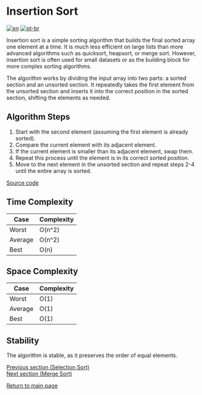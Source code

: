 # Insertion Sort

[![en](https://img.shields.io/badge/lang-en-red.svg)](./README.md)
[![pt-br](https://img.shields.io/badge/lang-pt--br-green.svg)](./README.pt-br.md)

Insertion sort is a simple sorting algorithm that builds the final sorted array one element at a time. It is much less efficient on large lists than more advanced algorithms such as quicksort, heapsort, or merge sort. However, insertion sort is often used for small datasets or as the building block for more complex sorting algorithms.

The algorithm works by dividing the input array into two parts: a sorted section and an unsorted section. It repeatedly takes the first element from the unsorted section and inserts it into the correct position in the sorted section, shifting the elements as needed.

## Algorithm Steps

1. Start with the second element (assuming the first element is already sorted).
2. Compare the current element with its adjacent element.
3. If the current element is smaller than its adjacent element, swap them.
4. Repeat this process until the element is in its correct sorted position.
5. Move to the next element in the unsorted section and repeat steps 2-4 until the entire array is sorted.

[Source code](./insertion-sort.ts)

## Time Complexity

| Case    | Complexity |
| ------- | ---------- |
| Worst   | O(n^2)     |
| Average | O(n^2)     |
| Best    | O(n)       |

## Space Complexity

| Case    | Complexity |
| ------- | ---------- |
| Worst   | O(1)       |
| Average | O(1)       |
| Best    | O(1)       |

## Stability

The algorithm is stable, as it preserves the order of equal elements.

[Previous section (Selection Sort)](../selection-sort/README.md) \
[Next section (Merge Sort)](../merge-sort/README.md)

[Return to main page](../../../README.md)
